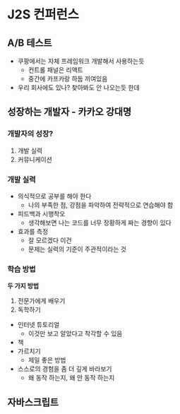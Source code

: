 # J2S 컨퍼런스
## A/B 테스트
- 쿠팡에서는 자체 프레임워크 개발해서 사용하는듯
  - 컨트롤 패널은 리액트
  - 중간에 카프카랑 하둡 끼여있음
- 우리 회사에도 있나? 찾아봐도 안 나오는듯 한데

## 성장하는 개발자 - 카카오 강대명
### 개발자의 성장?
1. 개발 실력
2. 커뮤니케이션

### 개발 실력
- 의식적으로 공부를 해야 한다
  - 나의 부족한 점, 강점을 파악하여 전략적으로 연습해야 함
- 피드백과 시행착오
  - 생각해보면 나는 코드를 너무 장황하게 짜는 경향이 있다
- 효과를 측정
  - 잘 모르겠다 이건
  - 문제는 실력의 기준이 주관적이라는 것

### 학습 방법

**두 가지 방법**

1. 전문가에게 배우기
2. 독학하기
  - 인터넷 튜토리얼
    - 이것만 보고 알았다고 착각할 수 있음
  - 책
  - 가르치기
    - 제일 좋은 방법
  - 스스로의 경험을 좀 더 깊게 바라보기
    - 왜 동작 하는지, 왜 안 동작 하는지


## 자바스크립트
